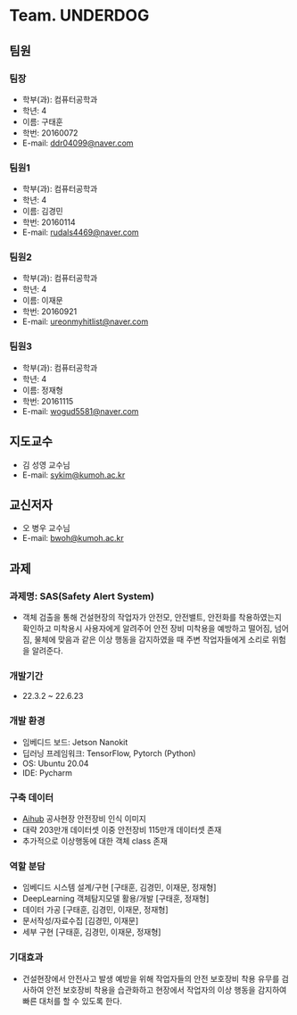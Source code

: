 # Team. UNDERDOG

## 팀원

### 팀장

- 학부(과): 컴퓨터공학과
- 학년: 4
- 이름: 구태훈
- 학번: 20160072
- E-mail: ddr04099@naver.com

### 팀원1

- 학부(과): 컴퓨터공학과
- 학년: 4
- 이름: 김경민
- 학번: 20160114
- E-mail: rudals4469@naver.com

### 팀원2

- 학부(과): 컴퓨터공학과
- 학년: 4
- 이름: 이재문
- 학번: 20160921
- E-mail: ureonmyhitlist@naver.com

### 팀원3

- 학부(과): 컴퓨터공학과
- 학년: 4
- 이름: 정재형
- 학번: 20161115
- E-mail: wogud5581@naver.com

## 지도교수

- 김 성영 교수님
- E-mail: sykim@kumoh.ac.kr

## 교신저자

- 오 병우 교수님
- E-mail: bwoh@kumoh.ac.kr

## 과제

### 과제명: SAS(Safety Alert System)

- 객체 검출을 통해 건설현장의 작업자가 안전모, 안전밸트, 안전화를 착용하였는지 확인하고 미착용시 사용자에게 알려주어 안전 장비 미착용을 예방하고 떨어짐, 넘어짐, 물체에 맞음과 같은 이상 행동을 감지하였을 때 주변 작업자들에게 소리로 위험을 알려준다.

### 개발기간

- 22.3.2 ~ 22.6.23

### 개발 환경

- 임베디드 보드: Jetson Nanokit
- 딥러닝 프레임워크: TensorFlow, Pytorch (Python)
- OS: Ubuntu 20.04
- IDE: Pycharm

### 구축 데이터

- [Aihub](https://aihub.or.kr/aidata/33921) 공사현장 안전장비 인식 이미지
- 대략 203만개 데이터셋 이중 안전장비 115만개 데이터셋 존재
- 추가적으로 이상행동에 대한 객체 class 존재

### 역할 분담

- 임베디드 시스템 설계/구현 [구태훈, 김경민, 이재문, 정재형]
- DeepLearning 객체탐지모델 활용/개발 [구태훈, 정재형]
- 데이터 가공 [구태훈, 김경민, 이재문, 정재형]
- 문서작성/자료수집 [김경민, 이재문]
- 세부 구현 [구태훈, 김경민, 이재문, 정재형]

### 기대효과

- 건설현장에서 안전사고 발생 예방을 위해 작업자들의 안전 보호장비 착용 유무를 검사하여 안전 보호장비 착용을 습관화하고 현장에서 작업자의 이상 행동을 감지하여 빠른 대처를 할 수 있도록 한다.

